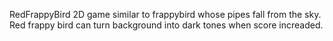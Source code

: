 RedFrappyBird
2D game similar to frappybird whose pipes fall from the sky. Red frappy bird can turn background into dark tones when score increaded.
